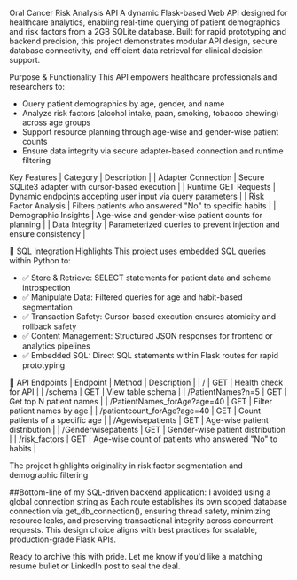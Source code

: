 Oral Cancer Risk Analysis API
A dynamic Flask-based Web API designed for healthcare analytics, enabling real-time querying of patient demographics and risk factors from a 2GB SQLite database. Built for rapid prototyping and backend precision, this project demonstrates modular API design, secure database connectivity, and efficient data retrieval for clinical decision support.

Purpose & Functionality
This API empowers healthcare professionals and researchers to:
- Query patient demographics by age, gender, and name
- Analyze risk factors (alcohol intake, paan, smoking, tobacco chewing) across age groups
- Support resource planning through age-wise and gender-wise patient counts
- Ensure data integrity via secure adapter-based connection and runtime filtering

Key Features
| Category | Description | 
| Adapter Connection | Secure SQLite3 adapter with cursor-based execution | 
| Runtime GET Requests | Dynamic endpoints accepting user input via query parameters | 
| Risk Factor Analysis | Filters patients who answered "No" to specific habits | 
| Demographic Insights | Age-wise and gender-wise patient counts for planning | 
| Data Integrity | Parameterized queries to prevent injection and ensure consistency | 



🧪 SQL Integration Highlights
This project uses embedded SQL queries within Python to:
- ✅ Store & Retrieve: SELECT statements for patient data and schema introspection
- ✅ Manipulate Data: Filtered queries for age and habit-based segmentation
- ✅ Transaction Safety: Cursor-based execution ensures atomicity and rollback safety
- ✅ Content Management: Structured JSON responses for frontend or analytics pipelines
- ✅ Embedded SQL: Direct SQL statements within Flask routes for rapid prototyping

📁 API Endpoints
| Endpoint | Method | Description | 
| / | GET | Health check for API | 
| /schema | GET | View table schema | 
| /PatientNames?n=5 | GET | Get top N patient names | 
| /PatientNames_forAge?age=40 | GET | Filter patient names by age | 
| /patientcount_forAge?age=40 | GET | Count patients of a specific age | 
| /Agewisepatients | GET | Age-wise patient distribution | 
| /Genderwisepatients | GET | Gender-wise patient distribution | 
| /risk_factors | GET | Age-wise count of patients who answered "No" to habits | 

The project highlights originality in risk factor segmentation and demographic filtering

##Bottom-line of my SQL-driven backend application: I avoided using a global connection string as Each route establishes its own scoped database connection via get_db_connection(), ensuring thread safety, minimizing resource leaks, and preserving transactional integrity across concurrent requests. This design choice aligns with best practices for scalable, production-grade Flask APIs.


Ready to archive this with pride. Let me know if you'd like a matching resume bullet or LinkedIn post to seal the deal.

